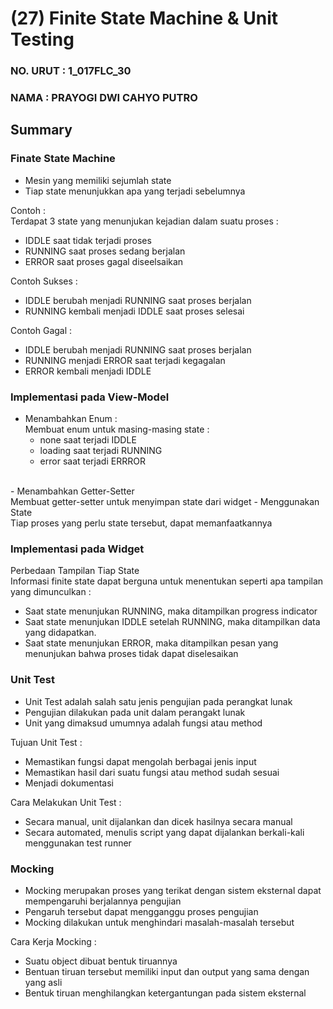 # (27) Finite State Machine & Unit Testing

### NO. URUT : 1_017FLC_30

### NAMA : PRAYOGI DWI CAHYO PUTRO

## Summary

### **Finate State Machine**
- Mesin yang memiliki sejumlah state
- Tiap state menunjukkan apa yang terjadi sebelumnya

Contoh : 
<br>Terdapat 3 state yang menunjukan kejadian dalam suatu proses : 
- IDDLE saat tidak terjadi proses
- RUNNING saat proses sedang berjalan
- ERROR saat proses gagal diseelsaikan

Contoh Sukses : 
- IDDLE berubah menjadi RUNNING saat proses berjalan
- RUNNING kembali menjadi IDDLE saat proses selesai

Contoh Gagal : 
- IDDLE berubah menjadi RUNNING saat proses berjalan
- RUNNING menjadi ERROR saat terjadi kegagalan
- ERROR kembali menjadi IDDLE

### **Implementasi pada View-Model**
- Menambahkan Enum :
<br>Membuat enum untuk masing-masing state : 
    - none saat terjadi IDDLE
    - loading saat terjadi RUNNING
    - error saat terjadi ERRROR
<br>
- Menambahkan Getter-Setter
<br>Membuat getter-setter untuk menyimpan state dari widget
- Menggunakan State
<br>Tiap proses yang perlu state tersebut, dapat memanfaatkannya

### **Implementasi pada Widget**
Perbedaan Tampilan Tiap State
<br>Informasi finite state dapat berguna untuk menentukan seperti apa tampilan yang dimunculkan :
- Saat state menunjukan RUNNING, maka ditampilkan progress indicator
- Saat state menunjukan IDDLE setelah RUNNING, maka ditampilkan data yang didapatkan.
- Saat state menunjukan ERROR, maka ditampilkan pesan yang menunjukan bahwa proses tidak dapat diselesaikan

### **Unit Test**
- Unit Test adalah salah satu jenis pengujian pada perangkat lunak
- Pengujian dilakukan pada unit dalam perangakt lunak
- Unit yang dimaksud umumnya adalah fungsi atau method

Tujuan Unit Test :
- Memastikan fungsi dapat mengolah berbagai jenis input
- Memastikan hasil dari suatu fungsi atau method sudah sesuai
- Menjadi dokumentasi

Cara Melakukan Unit Test :
- Secara manual, unit dijalankan dan dicek hasilnya secara manual
- Secara automated, menulis script yang dapat dijalankan berkali-kali menggunakan test runner

### **Mocking**
- Mocking merupakan proses yang terikat dengan sistem eksternal dapat mempengaruhi berjalannya pengujian
- Pengaruh tersebut dapat mengganggu proses pengujian
- Mocking dilakukan untuk menghindari masalah-masalah tersebut

Cara Kerja Mocking :
- Suatu object dibuat bentuk tiruannya
- Bentuan tiruan tersebut memiliki input dan output yang sama dengan yang asli
- Bentuk tiruan menghilangkan ketergantungan pada sistem eksternal


